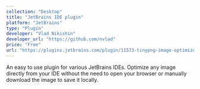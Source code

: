 ```yaml
---
collection: "Desktop"
title: "JetBrains IDE plugin"
platform: "JetBrains"
type: "Plugin"
developer: "Vlad Nikishin"
developer_url: "https://github.com/nvlad"
price: "Free"
url: "https://plugins.jetbrains.com/plugin/11573-tinypng-image-optimizer"
---
```


An easy to use plugin for various JetBrains IDEs. Optimize any image directly
from your IDE without the need to open your browser or manually download the
image to save it locally.
